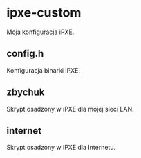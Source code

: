 # ipxe-custom
Moja konfiguracja iPXE.

## config.h

Konfiguracja binarki iPXE.

## zbychuk

Skrypt osadzony w iPXE dla mojej sieci LAN.

## internet

Skrypt osadzony w iPXE dla Internetu.

